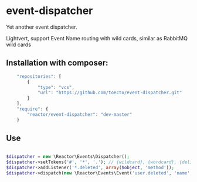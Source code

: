 # event-dispatcher

Yet another event dispatcher.

Lightvert, support Event Name routing with wild cards, similar as RabbitMQ wild cards

## Installation with composer:

```javascript
    "repositories": [
        {
            "type": "vcs",
            "url": "https://github.com/toecto/event-dispatcher.git"
        }
    ],
    "require": {
        "reactor/event-dispatcher": "dev-master"
    }
  ```
## Use

```php

$dispatcher = new \Reactor\Events\Dispatcher();
$dispatcher->setTokens('#', '*', '.'); // {wildcard}, {wordcard}, {delimiter} it is already done by default
$dispatcher->addListener('*.deleted', array($object, 'method'));
$dispatcher->dispatch(new \Reactor\Events\Event('user.deleted', 'name', array('some data')));

```

